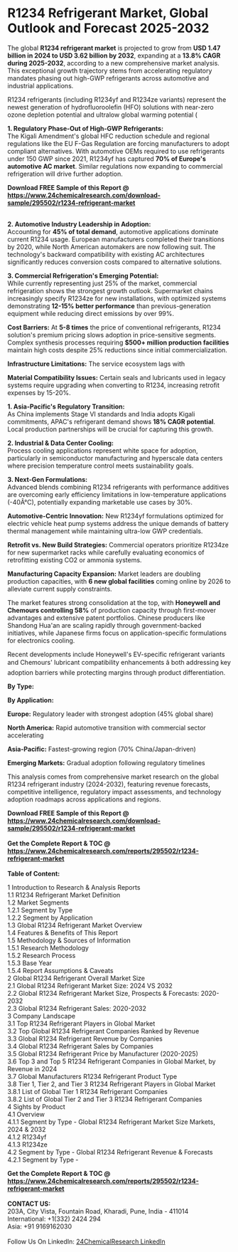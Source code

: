 <h1>R1234 Refrigerant Market, Global Outlook and Forecast 2025-2032</h1><p>The global <strong>R1234 refrigerant market</strong> is projected to grow from <strong>USD 1.47 billion in 2024 to USD 3.62 billion by 2032</strong>, expanding at a <strong>13.8% CAGR during 2025-2032</strong>, according to a new comprehensive market analysis. This exceptional growth trajectory stems from accelerating regulatory mandates phasing out high-GWP refrigerants across automotive and industrial applications.</p><p>R1234 refrigerants (including R1234yf and R1234ze variants) represent the newest generation of hydrofluoroolefin (HFO) solutions with near-zero ozone depletion potential and ultralow global warming potential (

</p><p><strong>1. Regulatory Phase-Out of High-GWP Refrigerants:</strong><br>
The Kigali Amendment's global HFC reduction schedule and regional regulations like the EU F-Gas Regulation are forcing manufacturers to adopt compliant alternatives. With automotive OEMs required to use refrigerants under 150 GWP since 2021, R1234yf has captured <strong>70% of Europe's automotive AC market</strong>. Similar regulations now expanding to commercial refrigeration will drive further adoption.</p><div><b>Download FREE Sample of this Report @ 
            <a href="https://www.24chemicalresearch.com/download-sample/295502/r1234-refrigerant-market">
            https://www.24chemicalresearch.com/download-sample/295502/r1234-refrigerant-market</a></b></div><br><p><strong>2. Automotive Industry Leadership in Adoption:</strong><br>
Accounting for <strong>45% of total demand</strong>, automotive applications dominate current R1234 usage. European manufacturers completed their transitions by 2020, while North American automakers are now following suit. The technology's backward compatibility with existing AC architectures significantly reduces conversion costs compared to alternative solutions.</p><p><strong>3. Commercial Refrigeration's Emerging Potential:</strong><br>
While currently representing just 25% of the market, commercial refrigeration shows the strongest growth outlook. Supermarket chains increasingly specify R1234ze for new installations, with optimized systems demonstrating <strong>12-15% better performance</strong> than previous-generation equipment while reducing direct emissions by over 99%.</p><p><strong>Cost Barriers:</strong> At <strong>5-8 times</strong> the price of conventional refrigerants, R1234 solution's premium pricing slows adoption in price-sensitive segments. Complex synthesis processes requiring <strong>$500+ million production facilities</strong> maintain high costs despite 25% reductions since initial commercialization.</p><p><strong>Infrastructure Limitations:</strong> The service ecosystem lags with 
    </p><p><strong>Material Compatibility Issues:</strong> Certain seals and lubricants used in legacy systems require upgrading when converting to R1234, increasing retrofit expenses by 15-20%.</p><p><strong>1. Asia-Pacific's Regulatory Transition:</strong><br>
As China implements Stage VI standards and India adopts Kigali commitments, APAC's refrigerant demand shows <strong>18% CAGR potential</strong>. Local production partnerships will be crucial for capturing this growth.</p><p><strong>2. Industrial &amp; Data Center Cooling:</strong><br>
Process cooling applications represent white space for adoption, particularly in semiconductor manufacturing and hyperscale data centers where precision temperature control meets sustainability goals.</p><p><strong>3. Next-Gen Formulations:</strong><br>
Advanced blends combining R1234 refrigerants with performance additives are overcoming early efficiency limitations in low-temperature applications (-40Â°C), potentially expanding marketable use cases by 30%.</p><p><strong>Automotive-Centric Innovation:</strong> New R1234yf formulations optimized for electric vehicle heat pump systems address the unique demands of battery thermal management while maintaining ultra-low GWP credentials.</p><p><strong>Retrofit vs. New Build Strategies:</strong> Commercial operators prioritize R1234ze for new supermarket racks while carefully evaluating economics of retrofitting existing CO2 or ammonia systems.</p><p><strong>Manufacturing Capacity Expansion:</strong> Market leaders are doubling production capacities, with <strong>6 new global facilities</strong> coming online by 2026 to alleviate current supply constraints.</p><p>The market features strong consolidation at the top, with <strong>Honeywell and Chemours controlling 58%</strong> of production capacity through first-mover advantages and extensive patent portfolios. Chinese producers like Shandong Hua'an are scaling rapidly through government-backed initiatives, while Japanese firms focus on application-specific formulations for electronics cooling.</p><p>Recent developments include Honeywell's EV-specific refrigerant variants and Chemours' lubricant compatibility enhancements â both addressing key adoption barriers while protecting margins through product differentiation.</p><p><strong>By Type:</strong></p><p><strong>By Application:</strong></p><p><strong>Europe:</strong> Regulatory leader with strongest adoption (45% global share)</p><p><strong>North America:</strong> Rapid automotive transition with commercial sector accelerating</p><p><strong>Asia-Pacific:</strong> Fastest-growing region (70% China/Japan-driven)</p><p><strong>Emerging Markets:</strong> Gradual adoption following regulatory timelines</p><p>This analysis comes from comprehensive market research on the global R1234 refrigerant industry (2024-2032), featuring revenue forecasts, competitive intelligence, regulatory impact assessments, and technology adoption roadmaps across applications and regions.</p><div><b>Download FREE Sample of this Report @ 
            <a href="https://www.24chemicalresearch.com/download-sample/295502/r1234-refrigerant-market">
            https://www.24chemicalresearch.com/download-sample/295502/r1234-refrigerant-market</a></b></div><br><div><b>Get the Complete Report & TOC @ 
            <a href="https://www.24chemicalresearch.com/reports/295502/r1234-refrigerant-market">
            https://www.24chemicalresearch.com/reports/295502/r1234-refrigerant-market</a></b></div><br>
            <b>Table of Content:</b><p>1 Introduction to Research & Analysis Reports<br />
 1.1 R1234 Refrigerant Market Definition<br />
 1.2 Market Segments<br />
 1.2.1 Segment by Type<br />
 1.2.2 Segment by Application<br />
 1.3 Global R1234 Refrigerant Market Overview<br />
 1.4 Features & Benefits of This Report<br />
 1.5 Methodology & Sources of Information<br />
 1.5.1 Research Methodology<br />
 1.5.2 Research Process<br />
 1.5.3 Base Year<br />
 1.5.4 Report Assumptions & Caveats<br />
2 Global R1234 Refrigerant Overall Market Size<br />
 2.1 Global R1234 Refrigerant Market Size: 2024 VS 2032<br />
 2.2 Global R1234 Refrigerant Market Size, Prospects & Forecasts: 2020-2032<br />
 2.3 Global R1234 Refrigerant Sales: 2020-2032<br />
3 Company Landscape<br />
 3.1 Top R1234 Refrigerant Players in Global Market<br />
 3.2 Top Global R1234 Refrigerant Companies Ranked by Revenue<br />
 3.3 Global R1234 Refrigerant Revenue by Companies<br />
 3.4 Global R1234 Refrigerant Sales by Companies<br />
 3.5 Global R1234 Refrigerant Price by Manufacturer (2020-2025)<br />
 3.6 Top 3 and Top 5 R1234 Refrigerant Companies in Global Market, by Revenue in 2024<br />
 3.7 Global Manufacturers R1234 Refrigerant Product Type<br />
 3.8 Tier 1, Tier 2, and Tier 3 R1234 Refrigerant Players in Global Market<br />
 3.8.1 List of Global Tier 1 R1234 Refrigerant Companies<br />
 3.8.2 List of Global Tier 2 and Tier 3 R1234 Refrigerant Companies<br />
4 Sights by Product<br />
 4.1 Overview<br />
 4.1.1 Segment by Type - Global R1234 Refrigerant Market Size Markets, 2024 & 2032<br />
 4.1.2 R1234yf<br />
 4.1.3 R1234ze<br />
 4.2 Segment by Type - Global R1234 Refrigerant Revenue & Forecasts<br />
 4.2.1 Segment by Type -</p><div><b>Get the Complete Report & TOC @ 
            <a href="https://www.24chemicalresearch.com/reports/295502/r1234-refrigerant-market">
            https://www.24chemicalresearch.com/reports/295502/r1234-refrigerant-market</a></b></div><br><b>CONTACT US:</b><br>
            203A, City Vista, Fountain Road, Kharadi, Pune, India - 411014<br>
            International: +1(332) 2424 294<br>
            Asia: +91 9169162030 <br><br>
            Follow Us On LinkedIn: <a href="https://www.linkedin.com/company/24chemicalresearch/">24ChemicalResearch LinkedIn</a>